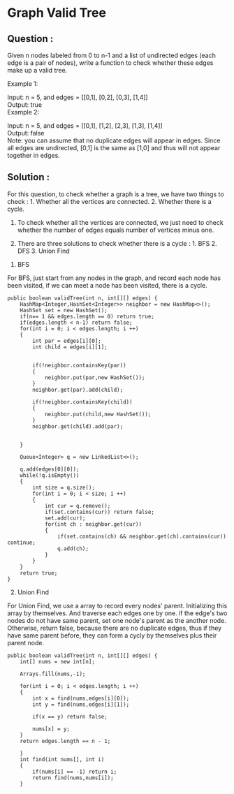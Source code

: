 # Graph Valid Tree

## Question :  

Given n nodes labeled from 0 to n-1 and a list of undirected edges (each edge is a pair of nodes), write a function to check whether these edges make up a valid tree.  

Example 1:  

Input: n = 5, and edges = [[0,1], [0,2], [0,3], [1,4]]  
Output: true  
Example 2:  

Input: n = 5, and edges = [[0,1], [1,2], [2,3], [1,3], [1,4]]  
Output: false  
Note: you can assume that no duplicate edges will appear in edges. Since all edges are undirected, [0,1] is the same as [1,0] and thus will not appear together in edges.  

## Solution : 

For this question, to check whether a graph is a tree, we have two things to check : 1. Whether all the vertices are connected. 2. Whether there is a cycle. 

1. To check whether all the vertices are connected, we just need to check whether the number of edges equals number of vertices minus one.

2. There are three solutions to check whether there is a cycle : 1. BFS 2. DFS 3. Union Find

1) BFS

For BFS, just start from any nodes in the graph, and record each node has been visited, if we can meet a node has been visited, there is a cycle. 

	public boolean validTree(int n, int[][] edges) {
        HashMap<Integer,HashSet<Integer>> neighbor = new HashMap<>();
        HashSet set = new HashSet();
        if(n== 1 && edges.length == 0) return true;
        if(edges.length < n-1) return false;
        for(int i = 0; i < edges.length; i ++)
        {
            int par = edges[i][0];
            int child = edges[i][1];
            
            
            if(!neighbor.containsKey(par))
            {
                neighbor.put(par,new HashSet());
            }
            neighbor.get(par).add(child);
            
            if(!neighbor.containsKey(child))
            {
                neighbor.put(child,new HashSet());
            }
            neighbor.get(child).add(par);
            
            
        }
        
        Queue<Integer> q = new LinkedList<>();
        
        q.add(edges[0][0]);
        while(!q.isEmpty())
        {
            int size = q.size();
            for(int i = 0; i < size; i ++)
            {
                int cur = q.remove();
                if(set.contains(cur)) return false;
                set.add(cur);
                for(int ch : neighbor.get(cur))
                {
                    if(set.contains(ch) && neighbor.get(ch).contains(cur)) continue;
                    q.add(ch);
                }
            }
        }
        return true;
    }


2) Union Find

For Union Find, we use a array to record every nodes' parent. Initializing this array by themselves. And traverse each edges one by one. if the edge's two nodes do not have same parent, set one node's parent as the another node. Otherwise, return false, because there are no duplicate edges, thus if they have same parent before, they can form a cycly by themselves plus their parent node.

	public boolean validTree(int n, int[][] edges) {
        int[] nums = new int[n];
        
        Arrays.fill(nums,-1);
        
        for(int i = 0; i < edges.length; i ++)
        {
            int x = find(nums,edges[i][0]);
            int y = find(nums,edges[i][1]);
            
            if(x == y) return false;
            
            nums[x] = y;
        }
        return edges.length == n - 1;
        
    	}
    	int find(int nums[], int i)
	    {
	        if(nums[i] == -1) return i;
	        return find(nums,nums[i]);
	    }

